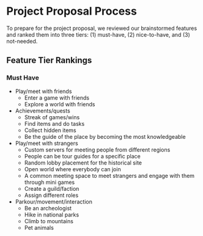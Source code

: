 # Project Proposal Process
To prepare for the project proposal, we reviewed our brainstormed features and ranked them into three tiers: (1) must-have, (2) nice-to-have, and (3) not-needed.

## Feature Tier Rankings
### Must Have
* Play/meet with friends
  * Enter a game with friends
  * Explore a world with friends
* Achievements/quests
  * Streak of games/wins
  * Find items and do tasks
  * Collect hidden items
  * Be the guide of the place by becoming the most knowledgeable 
* Play/meet with strangers
  * Custom servers for meeting people from different regions
  * People can be tour guides for a specific place
  * Random lobby placement for the historical site
  * Open world where everybody can join
  * A common meeting space to meet strangers and engage with them through mini games 
  * Create a guild/faction
  * Assign different roles
* Parkour/movement/interaction
  * Be an archeologist
  * Hike in national parks
  * Climb to mountains
  * Pet animals



